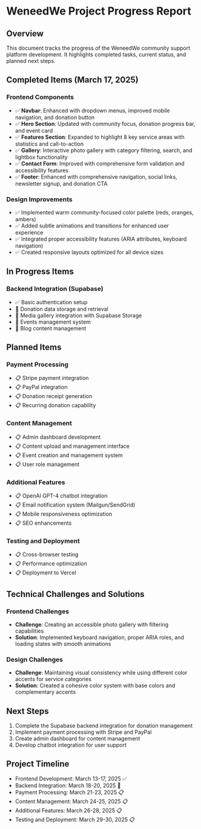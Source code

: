 # WeneedWe Project Progress Report

## Overview
This document tracks the progress of the WeneedWe community support platform development. It highlights completed tasks, current status, and planned next steps.

## Completed Items (March 17, 2025)

### Frontend Components
- ✅ **Navbar**: Enhanced with dropdown menus, improved mobile navigation, and donation button
- ✅ **Hero Section**: Updated with community focus, donation progress bar, and event card
- ✅ **Features Section**: Expanded to highlight 8 key service areas with statistics and call-to-action
- ✅ **Gallery**: Interactive photo gallery with category filtering, search, and lightbox functionality
- ✅ **Contact Form**: Improved with comprehensive form validation and accessibility features
- ✅ **Footer**: Enhanced with comprehensive navigation, social links, newsletter signup, and donation CTA

### Design Improvements
- ✅ Implemented warm community-focused color palette (reds, oranges, ambers)
- ✅ Added subtle animations and transitions for enhanced user experience
- ✅ Integrated proper accessibility features (ARIA attributes, keyboard navigation)
- ✅ Created responsive layouts optimized for all device sizes

## In Progress Items

### Backend Integration (Supabase)
- ✅ Basic authentication setup
- 🔄 Donation data storage and retrieval
- 🔄 Media gallery integration with Supabase Storage
- 🔄 Events management system
- 🔄 Blog content management

## Planned Items

### Payment Processing
- 📋 Stripe payment integration
- 📋 PayPal integration 
- 📋 Donation receipt generation
- 📋 Recurring donation capability

### Content Management
- 📋 Admin dashboard development
- 📋 Content upload and management interface
- 📋 Event creation and management system
- 📋 User role management

### Additional Features
- 📋 OpenAI GPT-4 chatbot integration
- 📋 Email notification system (Mailgun/SendGrid)
- 📋 Mobile responsiveness optimization
- 📋 SEO enhancements

### Testing and Deployment
- 📋 Cross-browser testing
- 📋 Performance optimization
- 📋 Deployment to Vercel

## Technical Challenges and Solutions

### Frontend Challenges
- **Challenge**: Creating an accessible photo gallery with filtering capabilities
- **Solution**: Implemented keyboard navigation, proper ARIA roles, and loading states with smooth animations

### Design Challenges
- **Challenge**: Maintaining visual consistency while using different color accents for service categories
- **Solution**: Created a cohesive color system with base colors and complementary accents

## Next Steps
1. Complete the Supabase backend integration for donation management
2. Implement payment processing with Stripe and PayPal
3. Create admin dashboard for content management
4. Develop chatbot integration for user support

## Project Timeline
- Frontend Development: March 13-17, 2025 ✅
- Backend Integration: March 18-20, 2025 🔄
- Payment Processing: March 21-23, 2025 📋
- Content Management: March 24-25, 2025 📋
- Additional Features: March 26-28, 2025 📋
- Testing and Deployment: March 29-30, 2025 📋